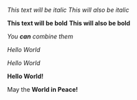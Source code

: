 *This text will be italic*
_This will also be italic_

**This text will be bold**
__This will also be bold__

_You **can** combine them_

*Hello World*

_Hello World_

**Hello World!**

May the **World in Peace!**
